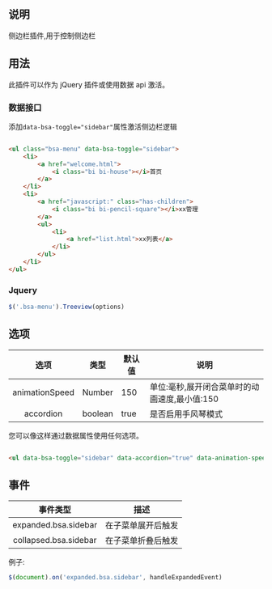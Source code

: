 ## 说明

侧边栏插件,用于控制侧边栏

## 用法

此插件可以作为 jQuery 插件或使用数据 api 激活。

### 数据接口

添加`data-bsa-toggle="sidebar"`属性激活侧边栏逻辑

```html

<ul class="bsa-menu" data-bsa-toggle="sidebar">
    <li>
        <a href="welcome.html">
            <i class="bi bi-house"></i>首页
        </a>
    </li>
    <li>
        <a href="javascript:" class="has-children">
            <i class="bi bi-pencil-square"></i>xx管理
        </a>
        <ul>
            <li>
                <a href="list.html">xx列表</a>
            </li>
        </ul>
    </li>
</ul>
```

### Jquery

```javascript
$('.bsa-menu').Treeview(options)
```

## 选项

| 选项 | 类型 | 默认值 | 说明                         |
|:--:|--|--|----------------------------|
|animationSpeed |Number | 150 | 单位:毫秒,展开闭合菜单时的动画速度,最小值:150 |
|accordion |boolean | true | 是否启用手风琴模式                  |

 您可以像这样通过数据属性使用任何选项。

```html

<ul data-bsa-toggle="sidebar" data-accordion="true" data-animation-speed="150">...</ul>
```

## 事件

| 事件类型 | 描述 |
|:--:|--|
|expanded.bsa.sidebar |在子菜单展开后触发 |
|collapsed.bsa.sidebar |在子菜单折叠后触发|

例子:

```javascript
$(document).on('expanded.bsa.sidebar', handleExpandedEvent)
```

